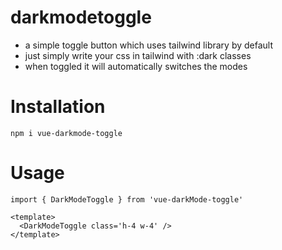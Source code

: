 # darkmodetoggle

- a simple toggle button which uses tailwind library by default
- just simply write your css in tailwind with :dark classes
- when toggled it will automatically switches the modes 

# Installation 

```
npm i vue-darkmode-toggle
```

# Usage 
```
import { DarkModeToggle } from 'vue-darkMode-toggle'

<template>
  <DarkModeToggle class='h-4 w-4' />
</template>
